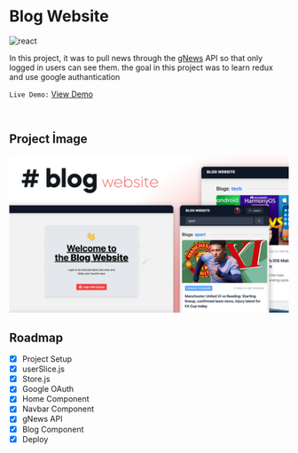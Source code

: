 # **Blog Website**


![react](https://img.shields.io/badge/React-20232A?style=for-the-badge&logo=react&logoColor=61DAFB)

In this project, it was to pull news through the [gNews](https://gnews.io) API so that only logged in users can see them. the goal in this project was to learn redux and use google authantication

`Live Demo:` [View Demo](https://azateser.github.io/20-React-Project/6.%20Blog%20Website/Live/)

<br>

## Project İmage


![blog-website](../0.%20projectImages/6-blog-website.png)


## Roadmap

- [x] Project Setup <br />
- [x] userSlice.js <br />
- [x] Store.js <br />
- [x] Google OAuth <br />
- [x] Home Component <br />
- [x] Navbar Component <br />
- [x] gNews API <br />
- [x] Blog Component <br />
- [x] Deploy <br />
